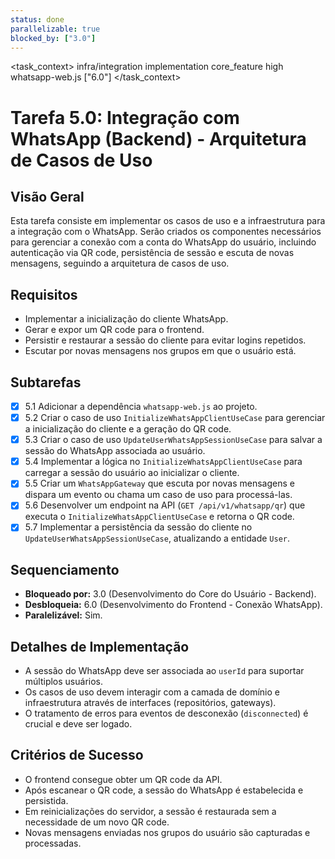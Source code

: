 ```yaml
---
status: done
parallelizable: true
blocked_by: ["3.0"]
---
```


<task_context>
<domain>infra/integration</domain>
<type>implementation</type>
<scope>core_feature</scope>
<complexity>high</complexity>
<dependencies>whatsapp-web.js</dependencies>
<unblocks>["6.0"]</unblocks>
</task_context>

# Tarefa 5.0: Integração com WhatsApp (Backend) - Arquitetura de Casos de Uso

## Visão Geral
Esta tarefa consiste em implementar os casos de uso e a infraestrutura para a integração com o WhatsApp. Serão criados os componentes necessários para gerenciar a conexão com a conta do WhatsApp do usuário, incluindo autenticação via QR code, persistência de sessão e escuta de novas mensagens, seguindo a arquitetura de casos de uso.

## Requisitos
- Implementar a inicialização do cliente WhatsApp.
- Gerar e expor um QR code para o frontend.
- Persistir e restaurar a sessão do cliente para evitar logins repetidos.
- Escutar por novas mensagens nos grupos em que o usuário está.

## Subtarefas
- [x] 5.1 Adicionar a dependência `whatsapp-web.js` ao projeto.
- [x] 5.2 Criar o caso de uso `InitializeWhatsAppClientUseCase` para gerenciar a inicialização do cliente e a geração do QR code.
- [x] 5.3 Criar o caso de uso `UpdateUserWhatsAppSessionUseCase` para salvar a sessão do WhatsApp associada ao usuário.
- [x] 5.4 Implementar a lógica no `InitializeWhatsAppClientUseCase` para carregar a sessão do usuário ao inicializar o cliente.
- [x] 5.5 Criar um `WhatsAppGateway` que escuta por novas mensagens e dispara um evento ou chama um caso de uso para processá-las.
- [x] 5.6 Desenvolver um endpoint na API (`GET /api/v1/whatsapp/qr`) que executa o `InitializeWhatsAppClientUseCase` e retorna o QR code.
- [x] 5.7 Implementar a persistência da sessão do cliente no `UpdateUserWhatsAppSessionUseCase`, atualizando a entidade `User`.

## Sequenciamento
- **Bloqueado por:** 3.0 (Desenvolvimento do Core do Usuário - Backend).
- **Desbloqueia:** 6.0 (Desenvolvimento do Frontend - Conexão WhatsApp).
- **Paralelizável:** Sim.

## Detalhes de Implementação
- A sessão do WhatsApp deve ser associada ao `userId` para suportar múltiplos usuários.
- Os casos de uso devem interagir com a camada de domínio e infraestrutura através de interfaces (repositórios, gateways).
- O tratamento de erros para eventos de desconexão (`disconnected`) é crucial e deve ser logado.

## Critérios de Sucesso
- O frontend consegue obter um QR code da API.
- Após escanear o QR code, a sessão do WhatsApp é estabelecida e persistida.
- Em reinicializações do servidor, a sessão é restaurada sem a necessidade de um novo QR code.
- Novas mensagens enviadas nos grupos do usuário são capturadas e processadas.